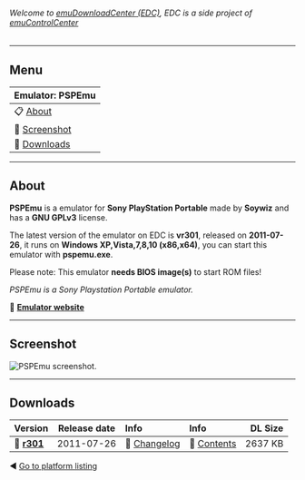 ###### Welcome to [emuDownloadCenter (EDC)](https://github.com/PhoenixInteractiveNL/emuDownloadCenter/wiki/), EDC is a side project of [emuControlCenter](https://github.com/PhoenixInteractiveNL/emuControlCenter/wiki/)
***
## Menu
| **Emulator: PSPEmu** |
|:---------|
| :clipboard: [About](#about) |
| :sunrise: [Screenshot](#screenshot) |
| :floppy_disk: [Downloads](#downloads) |
***
## About
**PSPEmu** is a emulator for **Sony PlayStation Portable** made by **Soywiz** and has a **GNU GPLv3** license.

The latest version of the emulator on EDC is **vr301**, released on **2011-07-26**, it runs on **Windows XP,Vista,7,8,10 (x86,x64)**, you can start this emulator with **pspemu.exe**.

Please note: This emulator **needs BIOS image(s)** to start ROM files!

_PSPEmu is a Sony Playstation Portable emulator._

:link: [**Emulator website**](http://pspemu.soywiz.com)
***
## Screenshot
![](https://raw.githubusercontent.com/PhoenixInteractiveNL/emuDownloadCenter/master/hooks/dpspemu/screen.jpg "PSPEmu screenshot.")
***
## Downloads
| Version  | Release date  | Info       | Info       | DL Size    |
|:---------|:-------------:|:-----------|:-----------|-----------:|
| :floppy_disk: [**r301**](https://github.com/PhoenixInteractiveNL/edc-repo0005/raw/master/dpspemu/r301.7z) | 2011-07-26 | :page_facing_up: [Changelog](https://github.com/PhoenixInteractiveNL/edc-repo0005/blob/master/dpspemu/r301_changelog.txt) | :mag_right: [Contents](https://github.com/PhoenixInteractiveNL/edc-repo0005/blob/master/dpspemu/r301_contents.txt) | 2637 KB |

:arrow_backward: [Go to platform listing](https://github.com/PhoenixInteractiveNL/emuDownloadCenter/wiki/EDC-Platform-List)
